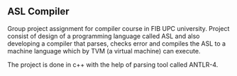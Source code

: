 ## ASL Compiler

Group project assignment for compiler course in FIB UPC university. 
Project consist of design of a programming language called ASL and also 
developing a compiler that parses, checks error and compiles the ASL to 
a machine language which by TVM (a virtual machine) can execute.


The project is done in c++ with the help of parsing tool called ANTLR-4.
